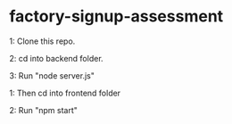 # factory-signup-assessment

1: Clone this repo.

2: cd into backend folder.

3: Run "node server.js"

1: Then cd into frontend folder

2: Run "npm start"
